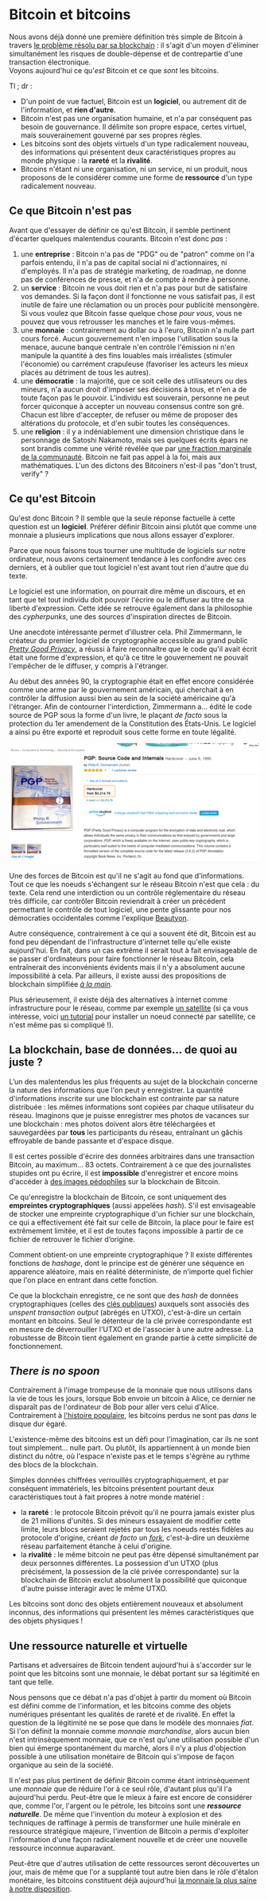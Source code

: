 # Bitcoin et bitcoins
Nous avons déjà donné une première définition très simple de Bitcoin à travers [le problème résolu par sa blockchain](http://www.sosthene.net/finir-blockchain/ "Article 1") : il s'agit d'un moyen d'éliminer simultanément les risques de double-dépense et de contrepartie d'une transaction électronique.	
Voyons aujourd'hui ce qu'_est_ Bitcoin et ce que _sont_ les bitcoins. 

Tl ; dr :	
* D'un point de vue factuel, Bitcoin est un **logiciel**, ou autrement dit de l'information, et **rien d'autre**.
* Bitcoin n'est pas une organisation humaine, et n'a par conséquent pas besoin de gouvernance. Il délimite son propre espace, certes virtuel, mais souverainement gouverné par ses propres règles.
* Les bitcoins sont des objets virtuels d'un type radicalement nouveau, des informations qui présentent deux caractéristiques propres au monde physique : la **rareté** et la **rivalité**.
* Bitcoins n'étant ni une organisation, ni un service, ni un produit, nous proposons de le considérer comme une forme de **ressource** d'un type radicalement nouveau.
## Ce que Bitcoin n'est pas
Avant que d'essayer de définir ce qu'est Bitcoin, il semble pertinent d'écarter quelques malentendus courants. Bitcoin n'est donc _pas_ :
1. une **entreprise** : Bitcoin n'a pas de "PDG" ou de "patron" comme on l'a parfois entendu, il n'a pas de capital social ni d'actionnaires, ni d'employés. Il n'a pas de stratégie marketing, de roadmap, ne donne pas de conférences de presse, et n'a de compte à rendre à personne.
2. un **service** : Bitcoin ne vous doit rien et n'a pas pour but de satisfaire vos demandes. Si la façon dont il fonctionne ne vous satisfait pas, il est inutile de faire une réclamation ou un procès pour publicité mensongère. Si vous voulez que Bitcoin fasse quelque chose _pour vous_, vous ne pouvez que vous retrousser les manches et le faire vous-mêmes. 
3. une **monnaie** : contrairement au dollar ou à l'euro, Bitcoin n'a nulle part cours forcé. Aucun gouvernement n'en impose l'utilisation sous la menace, aucune banque centrale n'en contrôle l'émission ni n'en manipule la quantité à des fins louables mais irréalistes (stimuler l'économie) ou carrément crapuleuse (favoriser les acteurs les mieux placés au détriment de tous les autres). 
4. une **démocratie** : la majorité, que ce soit celle des utilisateurs ou des mineurs, n'a aucun droit d'imposer ses décisions à tous, et n'en a de toute façon pas le pouvoir. L'individu est souverain, personne ne peut forcer quiconque à accepter un nouveau consensus contre son gré. Chacun est libre d'accepter, de refuser ou même de proposer des altérations du protocole, et d'en subir toutes les conséquences.
5. une **religion** : il y a indéniablement une dimension christique dans le personnage de Satoshi Nakamoto, mais ses quelques écrits épars ne sont brandis comme une vérité révélée que par [une fraction marginale de la communauté](https://www.satoshisvisionconference.com/). Bitcoin ne fait pas appel à la foi, mais aux mathématiques. L'un des dictons des Bitcoiners n'est-il pas "don't trust, verify" ?
## Ce qu'est Bitcoin
Qu'est donc Bitcoin ? Il semble que la seule réponse factuelle à cette question est un **logiciel**. Préférer définir Bitcoin ainsi plutôt que comme une monnaie a plusieurs implications que nous allons essayer d'explorer. 

Parce que nous faisons tous tourner une multitude de logiciels sur notre ordinateur, nous avons certainement tendance à les confondre avec ces derniers, et à oublier que tout logiciel n'est avant tout rien d'autre que du texte.	

Le logiciel est une information, on pourrait dire même un discours, et en tant que tel tout individu doit pouvoir l'écrire ou le diffuser au titre de sa liberté d'expression. Cette idée se retrouve également dans la philosophie des _cypherpunks_, une des sources d'inspiration directes de Bitcoin.	

Une anecdote intéressante permet d'illustrer cela. Phil Zimmermann, le créateur du premier logiciel de cryptographie accessible au grand public [_Pretty Good Privacy_](https://en.wikipedia.org/wiki/Pretty_Good_Privacy), a réussi à faire reconnaître que le code qu'il avait écrit était une forme d'expression, et qu'à ce titre le gouvernement ne pouvait l'empêcher de le diffuser, y compris à l'étranger.	

Au début des années 90, la cryptographie était en effet encore considérée comme une arme par le gouvernement américain, qui cherchait à en contrôler la diffusion aussi bien au sein de la société américaine qu'à l'étranger. Afin de contourner l'interdiction, Zimmermann a... édité le code source de PGP sous la forme d'un livre, le plaçant _de facto_ sous la protection du 1er amendement de la Constitution des États-Unis. Le logiciel a ainsi pu être exporté et reproduit sous cette forme en toute légalité.	

![PGP sur Amazon](Images/PGP-book.png)

Une des forces de Bitcoin est qu'il ne s'agit au fond que d'informations. Tout ce que les noeuds s'échangent sur le réseau Bitcoin n'est que cela : du texte. Cela rend une interdiction ou un contrôle réglementaire du réseau très difficile, car contrôler Bitcoin reviendrait à créer un précédent permettant le contrôle de tout logiciel, une pente glissante pour nos démocraties occidentales comme l'explique [Beautyon](https://hackernoon.com/why-america-cant-regulate-bitcoin-8c77cee8d794).	

Autre conséquence, contrairement à ce qui a souvent été dit, Bitcoin est au fond peu dépendant de l'infrastructure d'internet telle qu'elle existe aujourd'hui. En fait, dans un cas extrême il serait tout à fait envisageable de se passer d'ordinateurs pour faire fonctionner le réseau Bitcoin, cela entraînerait des inconvénients évidents mais il n'y a absolument aucune impossibilité à cela. Par ailleurs, il existe aussi des propositions de blockchain simplifiée [_à la main_](https://hackernoon.com/how-to-run-a-blockchain-on-a-deserted-island-with-pen-and-paper-899949ec555b). 	

Plus sérieusement, il existe déjà des alternatives à internet comme infrastructure pour le réseau, comme par exemple [un satellite](https://blockstream.com/satellite/) (si ça vous intéresse, voici [un tutorial](https://hackernoon.com/building-your-own-bitcoin-satellite-node-6061d3c93e7) pour installer un noeud connecté par satellite, ce n'est même pas si compliqué !).	

## La blockchain, base de données... de quoi au juste ?
L’un des malentendus les plus fréquents au sujet de la blockchain concerne la nature des informations que l'on peut y enregistrer. La quantité d'informations inscrite sur une blockchain est contrainte par sa nature distribuée : les mêmes informations sont copiées par chaque utilisateur du réseau. Imaginons que je puisse enregistrer mes photos de vacances sur une blockchain : mes photos doivent alors être téléchargées et sauvegardées par **tous** les participants du réseau, entraînant un gâchis effroyable de bande passante et d'espace disque.

Il est certes possible d'écrire des données arbitraires dans une transaction Bitcoin, au maximum... 83 octets. Contrairement à ce que des journalistes stupides ont pu écrire, il est **impossible** d'enregistrer et encore moins d'accéder à [des images pédophiles](https://www.theguardian.com/technology/2018/mar/20/child-abuse-imagery-bitcoin-blockchain-illegal-content) sur la blockchain de Bitcoin.	

Ce qu'enregistre la blockchain de Bitcoin, ce sont uniquement des **empreintes cryptographiques** (aussi appelées _hash_). S'il est envisageable de stocker une empreinte cryptographique d'un fichier sur une blockchain, ce qui a effectivement été fait sur celle de Bitcoin, la place pour le faire est extrêmement limitée, et il est de toutes façons impossible à partir de ce fichier de retrouver le fichier d’origine. 

Comment obtient-on une empreinte cryptographique ? Il existe différentes fonctions de _hashage_, dont le principe est de générer une séquence en apparence aléatoire, mais en réalité déterministe, de n'importe quel fichier que l'on place en entrant dans cette fonction. 	

Ce que la blockchain enregistre, ce ne sont que des _hash_ de données cryptographiques (celles des [clés publiques](https://fr.wikipedia.org/wiki/Cryptographie_asym%C3%A9trique)) auxquels sont associés des _unspent transaction output_ (abrégés en UTXO), c'est-à-dire un certain montant en bitcoins. Seul le détenteur de la clé privée correspondante est en mesure de déverrouiller l'UTXO et de l'associer à une autre adresse. La robustesse de Bitcoin tient également en grande partie à cette simplicité de fonctionnement. 	

## _There is no spoon_
Contrairement à l'image trompeuse de la monnaie que nous utilisons dans la vie de tous les jours, lorsque Bob envoie un bitcoin à Alice, ce dernier ne disparaît pas de l'ordinateur de Bob pour aller vers celui d'Alice. Contrairement à [l'histoire populaire](https://www.theguardian.com/technology/2013/nov/27/hard-drive-bitcoin-landfill-site), les bitcoins perdus ne sont pas _dans_ le disque dur égaré.	 

L'existence-même des bitcoins est un défi pour l'imagination, car ils ne sont tout simplement... nulle part. Ou plutôt, ils appartiennent à un monde bien distinct du nôtre, où l'espace n'existe pas et le temps s'égrène au rythme des blocs de la blockchain. 	

Simples données chiffrées verrouillés cryptographiquement, et par conséquent immatériels, les bitcoins présentent pourtant deux caractéristiques tout à fait propres à notre monde matériel :
* la **rareté** : le protocole Bitcoin prévoit qu'il ne pourra jamais exister plus de 21 millions d'unités. Si des mineurs essayaient de modifier cette limite, leurs blocs seraient rejetés par tous les noeuds restés fidèles au protocole d'origine, créant _de facto_ un [_fork_](https://en.bitcoin.it/wiki/Hardfork), c'est-à-dire un deuxième réseau parfaitement étanche à celui d'origine.
* la **rivalité** : le même bitcoin ne peut pas être dépensé simultanément par deux personnes différentes. La possession d'un UTXO (plus précisément, la possession de la clé privée correspondante) sur la blockchain de Bitcoin exclut absolument la possibilité que quiconque d'autre puisse interagir avec le même UTXO. 

Les bitcoins sont donc des objets entièrement nouveaux et absolument inconnus, des informations qui présentent les mêmes caractéristiques que des objets physiques !	

## Une ressource naturelle et virtuelle

Partisans et adversaires de Bitcoin tendent aujourd'hui à s'accorder sur le point que les bitcoins sont une monnaie, le débat portant sur sa légitimité en tant que telle. 	

Nous pensons que ce débat n'a pas d'objet à partir du moment où Bitcoin est défini comme de l'information, et les bitcoins comme des objets numériques présentant les qualités de rareté et de rivalité. En effet la question de la légitimité ne se pose que dans le modèle des monnaies _fiat_. Si l'on définit la monnaie comme _monnaie marchandise_, alors aucun bien n'est intrinsèquement monnaie, que ce n'est qu'une utilisation possible d'un bien qui émerge spontanément du marché, alors il n'y a plus d'objection possible à une utilisation monétaire de Bitcoin qui s'impose de façon organique au sein de la société.

Il n'est pas plus pertinent de définir Bitcoin comme étant intrinsèquement une _monnaie_ que de réduire l'or à ce seul rôle, d'autant plus qu'il l'a aujourd'hui perdu. Peut-être que le mieux à faire est encore de considérer que, comme l'or, l'argent ou le pétrole, les bitcoins sont une **_ressource naturelle_**. De même que l'invention du moteur à explosion et des techniques de raffinage à permis de transformer une huile minérale en ressource stratégique majeure, l'invention de Bitcoin a permis d'exploiter l'information d'une façon radicalement nouvelle et de créer une nouvelle ressource inconnue auparavant.	

Peut-être que d'autres utilisation de cette ressources seront découvertes un jour, mais de même que l'or a supplanté tout autre bien dans le rôle d'étalon monétaire, les bitcoins constituent déjà aujourd'hui [la monnaie la plus saine à notre disposition](https://www.contrepoints.org/2018/04/20/314393-the-bitcoin-standard-de-saifedean-ammous).	
